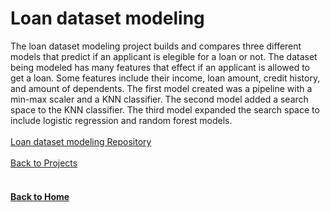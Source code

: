 # Loan dataset modeling

The loan dataset modeling project builds and compares three different models that predict if an applicant is elegible for a loan or not. The dataset being modeled has many features that effect if an applicant is allowed to get a loan. Some features include their income, loan amount, credit history, and amount of dependents. The first model created was a pipeline with a min-max scaler and a KNN classifier. The second model added a search space to the KNN classifier. The third model expanded the search space to include logistic regression and random forest models.
<br/>
<br/>
[Loan dataset modeling Repository](https://github.com/jahed323/Loan-dataset-modeling)
<br/>
<br/>
[Back to Projects](https://jahed323.github.io/projects)
<br/>
<br/>
#### [Back to Home](https://jahed323.github.io/)
